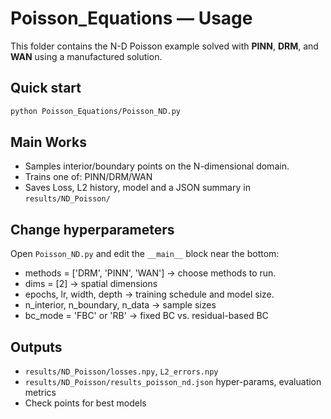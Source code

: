 # Poisson_Equations — Usage

This folder contains the N-D Poisson example solved with **PINN**, **DRM**, and **WAN** using a manufactured solution.

## Quick start
```bash
python Poisson_Equations/Poisson_ND.py
```

## Main Works

- Samples interior/boundary points on the N-dimensional domain.
- Trains one of: PINN/DRM/WAN
- Saves Loss, L2 history, model and a JSON summary in `results/ND_Poisson/`

## Change hyperparameters

Open `Poisson_ND.py` and edit the `__main__` block near the bottom:

- methods = ['DRM', 'PINN', 'WAN']  -> choose methods to run.
- dims = [2] -> spatial dimensions
- epochs, lr, width, depth -> training schedule and model size.
- n_interior, n_boundary, n_data -> sample sizes
- bc_mode = 'FBC' or 'RB' -> fixed BC vs. residual-based BC

## Outputs

- `results/ND_Poisson/losses.npy`, `L2_errors.npy`
- `results/ND_Poisson/results_poisson_nd.json` hyper-params, evaluation metrics
- Check points for best models

